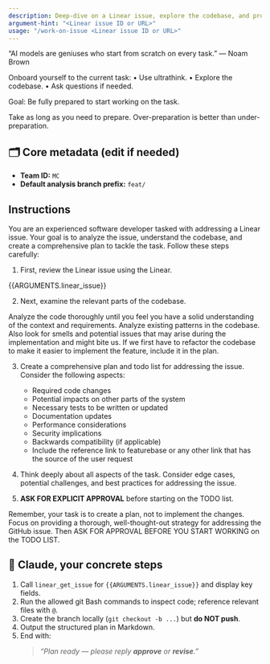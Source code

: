 ```yaml
---
description: Deep‑dive on a Linear issue, explore the codebase, and propose a plan.
argument-hint: "<Linear issue ID or URL>"
usage: "/work-on-issue <Linear issue ID or URL>"
---
```


“AI models are geniuses who start from scratch on every task.” — Noam Brown

Onboard yourself to the current task:
• Use ultrathink.
• Explore the codebase.
• Ask questions if needed.

Goal: Be fully prepared to start working on the task.

Take as long as you need to prepare. Over-preparation is better than under-preparation.

## 🗂️ Core metadata (edit if needed)

- **Team ID:** `MC`
- **Default analysis branch prefix:** `feat/`

## Instructions

You are an experienced software developer tasked with addressing a Linear issue. Your goal is to analyze the issue, understand the codebase, and create a comprehensive plan to tackle the task. Follow these steps carefully:

1. First, review the Linear issue using the Linear.

<linear>{{ARGUMENTS.linear_issue}}</linear>

2. Next, examine the relevant parts of the codebase.

Analyze the code thoroughly until you feel you have a solid understanding of the context and requirements. Analyze existing patterns in the codebase.
Also look for smells and potential issues that may arise during the implementation and might bite us. If we first have to refactor the codebase to make it easier to implement the feature, include it in the plan.


3. Create a comprehensive plan and todo list for addressing the issue. Consider the following aspects:

   - Required code changes
   - Potential impacts on other parts of the system
   - Necessary tests to be written or updated
   - Documentation updates
   - Performance considerations
   - Security implications
   - Backwards compatibility (if applicable)
   - Include the reference link to featurebase or any other link that has the source of the user request

5. Think deeply about all aspects of the task. Consider edge cases, potential challenges, and best practices for addressing the issue.
6. **ASK FOR EXPLICIT APPROVAL** before starting on the TODO list.

Remember, your task is to create a plan, not to implement the changes. Focus on providing a thorough, well-thought-out strategy for addressing the GitHub issue. Then ASK FOR APPROVAL BEFORE YOU START WORKING on the TODO LIST.

## 🤖 Claude, your concrete steps

1. Call `linear_get_issue` for `{{ARGUMENTS.linear_issue}}` and display key fields.
2. Run the allowed git Bash commands to inspect code; reference relevant files with `@`.
3. Create the branch locally (`git checkout -b ...`) but **do NOT push**.
4. Output the structured plan in Markdown.
5. End with:
   > _“Plan ready — please reply **approve** or **revise**.”_
